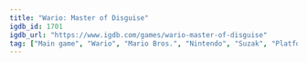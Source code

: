 ```yaml
---
title: "Wario: Master of Disguise"
igdb_id: 1701
igdb_url: "https://www.igdb.com/games/wario-master-of-disguise"
tag: ["Main game", "Wario", "Mario Bros.", "Nintendo", "Suzak", "Platform", "Puzzle", "Single player", "Side view", "Action", "Comedy"]
---
```

